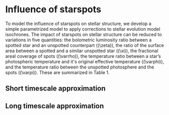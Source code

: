# Influence of starspots

To model the influence of starspots on stellar structure, we develop a simple parametrized model to apply corrections to stellar evolution model isochrones. The impact of starspots on stellar structure can be reduced to variations in five quantities: the bolometric luminosity ratio between a spotted star and an unspotted counterpart (\(\zeta\)), the ratio of the surface area between a spotted and a similar unspotted star (\(\xi\)), the fractional areal coverage of spots (\(\varrho\)), the temperature ratio between a star’s photospheric temperature and it's original effective temperature (\(\varphi\)), and the temperature ratio between the unspotted photosphere and the spots (\(\varpi\)). These are summarized in Table 1.

## Short timescale approximation

## Long timescale approximation